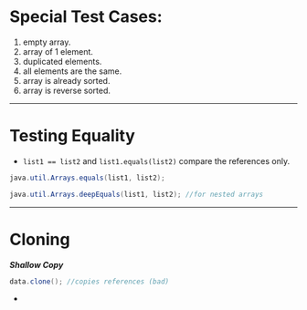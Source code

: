 # Special Test Cases:
1. empty array.
2. array of 1 element.
3. duplicated elements.
4. all elements are the same.
5. array is already sorted.
6. array is reverse sorted.

---

# Testing Equality
- `list1 == list2` and `list1.equals(list2)` compare the references only.

```java
java.util.Arrays.equals(list1, list2);
```

```java
java.util.Arrays.deepEquals(list1, list2); //for nested arrays
```


---

# Cloning
***Shallow Copy***
```java
data.clone(); //copies references (bad)
```
- 